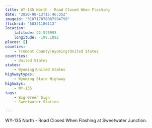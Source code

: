 ```yaml
---
title: WY-135 North - Road Closed When Flashing
date: "2020-08-13T15:46:35Z"
imageid: "318717878087994799"
flickrid: "50321186113"
location:
    latitude: 42.545995
    longitude: -108.1892
places: []
counties:
    - Fremont County|Wyoming|United States
countries:
    - United States
states:
    - Wyoming|United States
highwaytypes:
    - Wyoming State Highway
highways:
    - WY-135
tags:
    - Big Green Sign
    - Sweetwater Station

---
```

WY-135 North - Road Closed When Flashing at Sweetwater Junction.